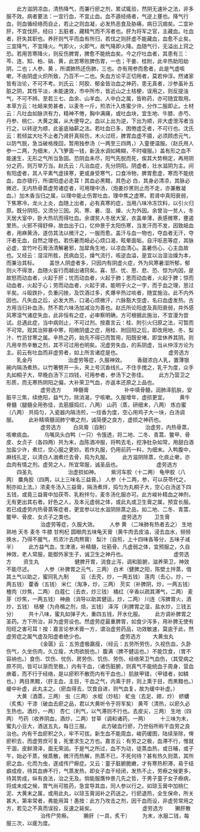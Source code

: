 <!-- { "loadSidebar": true } -->
　　此方滋阴凉血，清热降气，而兼行瘀之剂，累试辄验，然阴无速补之法，非多服不效。病者要法：一宜行血，不宜止血。血不遁经络者，气逆上壅也。降气行血，则血循经络而自止，若止之则血凝，必发热恶食及胁痛，病日沉痼矣。二宜补肝，不宜伐肝。经曰：五脏者，藏精气而不泻者也。肝为将军之官，主藏血。吐血者，肝失其职也。养肝则气平而血有所归，若伐之则肝虚不能藏血，血愈不止矣。三宜降气，不宜降火。气即火，火即气，故气降即火降。血随气行，无溢出上窍之恐。若用苦寒降火，则反伤脾胃，脾愈不能统血矣。今之疗吐血者，其患有三：芩、连、知、柏、硝、黄，此苦寒败脾伤胃，一也；干姜、桂附，此辛热助阳劫阴，二也；人参、黄 ，所谓肺热还伤肺，三也。亦有用参而愈者，此是气虚咳嗽，不由阴虚火炽所致，乃百不一二也。失血方论平正切用者，莫若仲淳。然诸家皆有治论，不可不考。刘氏云：阿胶、郁金皆治血之神药，患无真者，沙参虽补五脏之阴，其性平淡，未能速效，市中所市，皆近山之土桔梗，误用之，则反提浊气，不可不辨。至若三七、血余、山羊血、人中白之属，皆称药，亦可随宜取用。本草方云：吐衄来势甚者，以麦冬一斤，煎浓汁入炼蜜少许，分作二服即止。士材云：凡吐血如脉洪有力，精神不倦，胸中满痛，或吐血块，宜生地、牛膝、赤芍、丹参、桃仁、大黄之属，从大便导之。血以上出为逆，下出为顺，非大虚泄泻者当行之，以转逆为顺，此釜底抽薪之法。若吐血已多，困倦虚乏者，不可行也。沈氏云：若倾盆大吐不止者乃肾肝真殒伤，木火过旺，脾胃血虚不摄，必须顾虑元气，以防气脱，急当破格挽回，暂用独参汤（一两至三四两，）入童便温服。（赵氏用人参一二两，为细末，入飞箩面一钱，新汲水调如稀糊，不时啜服。）盖有形之血不能速生，无形之气所当急固。恐阴血未尽，阳气先脱而死，俟其大势稍定，再用阴分之药，则万举万当。赵氏云：凡治血症，先分阴阳。阴虚者，壮水滋阴为主。间有阳虚者，其人平素气虚挟寒，更或身受寒气，口食冷物，脾胃愈虚，寒而不能统血，血亦错行，所谓阳虚必走耳！其血必黑黯，其色必 白，其身必清凉，其脉必微迟，无内热骨蒸虚劳诸症者，可用理中汤，（炮姜炒黑则止而不走，亦兼散凝血。）加木香当归之属，以理中能止伤胃吐血，理中焦之虚寒。若肾中真阳衰弱，下焦寒冷，龙火上炎，血随上出者，必有真寒的症，当用八味冷冻饮料，以引火归原。既分阴阳，又须分三因。风、寒、暑、湿、燥、火为外因。余曾治一贫人，冬天居大室中，卧大热坑而得吐血。余谓贫人冬居大室，衣盖单薄，表感微寒，壅遏里热，火邪不得舒伸，故血出于口，忆仲景于太阳伤寒，当发汗而不发，因致衄血者，用麻黄汤，遂仿其法以微汗之，一服而愈。盖汗与血一物也，夺血者无汗，夺汗者无血，自然之理也。若伤暑而衄必心烦口渴，眩晕面垢，自汗呕恶等症，其脉必虚，宜竹叶石膏汤清解暑邪，加犀角生地，以凉血清心。盖暑伤心，心主血故也。又经云：湿淫所胜，民病血见，燥气流行，咳逆血溢，是宜以治湿治燥为本，而兼治其标。
　　盖世人阴虚者多，只因内有阴虚火症，外为风寒暑湿所郁，郁则火不得泄，血随火妄行而越出诸窍矣。喜、怒、忧、思、悲、恐、惊为内因，是故怒而动血者，火起于肝；忧而动血者，火起于肺；思而动血者，火起于脾；惊而动血者，火起于心；劳而动血者，火起于肾。能明乎火之一字，而于血之理，思过半矣。斗殴跌扑，负重闪挫，及饮酒过多，炙爆辛热过啖者，随宜施治。此不内外因也。凡失血之后，必发大热，口渴心烦微汗，六脉豁大空虚，名曰血虚发热。古方用当归补血汤，然不若六味汤加减治为善也。赵氏所论阳虚及真阳衰弱，并外感风寒湿气诸症失血，此非恒有之症，必审察明确，方可根据此施治，不宜漫为尝试。总遇此症，当中病则止，不可过剂。按嘉言云：桂、附引火归原之法，可暂而不可常。观其治猝暴中寒，阳微阴盛之症，用桂、附回阳之后，即改用地、冬、梨汁、竹沥甘寒之属。辛热之药，始先不得已而暂用，阳既安堵，即宜休养其阴。则凡用辛热辛散之剂，其不可过用也明矣。况虚劳失血，的系阴虚，当从仲淳方论为主。前云有吐血而非虚劳者，如上所言诸症是也。
　　
　　
　　
　　虚劳选方
　　乳金丹
　　
　　
　　治虚劳等症，久服神效。
　　香甜浓白人乳，置薄银碗内隔汤煮热，以竹箸劈开一头，夹上号沉香线扎，不住手搅之，乳干为度，众手丸如桐子大，早晚白汤下三四钱，可用参者，参汤下之弥佳。
　　此方乃营卫之形质，而无寒热阴阳之偏，大补荣卫气血，亦返本还原之上品也。
　　
　　
　　虚劳选方
　　坤髓膏
　　
　　
　　补中填骨髓，润肺泽肌肤，安脏平三焦，续绝阳，益气力，除消渴，宁咳嗽。久服增年，虚损更宜。
　　黄牛脊髓（腿髓全用弥佳，去筋膜捣烂，八两） 山药（蒸，研细末，八两） 炼白蜜（八两） 共捣匀，入瓷器内隔汤煎，一炷香为度，空心用鸡子大一块，白汤调服。
　　此补精填髓润肺宁嗽之剂，诚简便之良方，虚损之神药也。
　　
　　
　　虚劳选方
　　白凤膏（自制）
　　
　　
　　治虚劳，内热骨蒸，咳嗽痰血。
　　乌嘴凤头白鸭（一只）令饿透，将二地、二冬、青蒿、鳖甲、骨皮、女贞子（各四两）共为末，血陈酒冲服，将鸭去毛，挖净肚杂如常，用甜白酒加盐少许，煮烂，空心服之更妙。若作丸服，仍用前药一料，为细末。入鸭腹中，麻线扎定，以清白人溺煮烂去骨，捣为丸服。
　　此方滋阴除蒸，化痰止嗽，亦血肉有情之剂。虚劳之人，所宜常服，诚圣品也。
　　
　　
　　虚劳选方
　　四圣丸
　　
　　
　　治虚损如神。
　　紫河车胶（十二两） 龟甲胶（八两） 麋角胶（四两，以上三味名三益膏。） 人参（十二两，参，可以茯苓代之，制亦如上法。）浓麦冬汤入三益膏，隔汤煮烊，捣匀为丸桐子大，空心白汤送下四五钱，或竟三益膏中加茯苓、乳粉拌匀，麦冬汤化服亦可。此方峻补精血之神剂，无有更出其右者。好色之人，及本元虚弱之体，或此丸或卫生膏之属，预宜长服。若已成虚劳内热骨蒸等症者，更宜参以壮水滋阴除蒸之品，如二地、二冬、青蒿、鳖甲、骨皮、女贞子之类也。
　　
　　
　　
　　虚劳选方
　　卫生膏
　　
　　
　　治虚劳等症，久服大效。
　　人参 黄 （二味肺有热者去之） 生地 熟地 天冬 麦冬 牛膝 甘枸杞 圆眼肉五味龟天膏（黄牛肉去皮油，浸去血水，频频换水，乃得不腥气，煎浓汁去肉熬膏） 梨汁（自煎，上十四味各等分，五味子减半）
　　此方益气血，生津液，补精髓，壮筋骨。凡虚弱之体，宜预服之，久自神效，老人常服，能御外家生子，诚卫生之神丹也。
　　
　　
　　
　　虚劳选方
　　资生丸
　　
　　
　　健脾开胃，消食止泻，调和脏腑，滋养荣卫，神效不能尽述。
　　人参（补脾胃之元气，三两） 白术（健脾之阳，陈壁土拌蒸，借其土气以助之，蜜同乳九制
　　豆（去壳，炒，一两五钱） 莲肉（去心，炒，一两五钱） 藿香（五钱） 米仁（淘净，炒，三两） 芡实（补脾阴，炒，一两五钱） 楂肉（炒焦，二两） 白蔻仁（去衣，炒三钱） 橘红（辛香以疏其滞气，二两） 麦芽（炒焦，一两五钱） 神曲（消导以助其健运，炒，二两） 川连（泻脾胃火，酒炒，五钱） 桔梗（为舟楫之剂，焙，五钱） 泽泻（利脾胃之湿，盐水炒，三钱五分）
　　共十八味，蜜丸如弹子大，重四五钱，开水化服。
　　此方调补脾胃之圣药。方下所治，非为虚劳设也。然虚劳症最重脾胃，如食少泻多，用补脾无使有阳旺之害可耳！按：嘉言论参术膏一方，谓治虚劳药品，功效敏速，莫逾于此，然虚劳症之属气虚及阳虚者绝少也。
　　
　　
　　虚劳选方
　　大黄虫丸
　　
　　
　　《金匮》云：五劳虚极羸瘦，（经云：五劳所劳伤，久视伤血，久卧伤气，久坐伤肉，久立瘦，大肉欲脱也。）腹满（脾不健运也。）不能饮食，（胃不容纳也。）食伤、饮伤、忧伤、房劳伤、饥伤、劳伤、经络荣卫气血伤，（其受病之原不同，皆可以渐而至极。）内有干血，（诸伤脏腑，则真气不能统血于周身，营血痹着，而不行于经络，是以瘀积不散而内有干血也。）肌肤甲错，（甲错者，如鳞也。）两目黑黯，（肝主血，主目，干血之气，内乘于肝，则上熏于目，而黑黯也。）缓中补虚，此丸主之。（瘀血得去，饮食自进，则气血复，故为缓中补虚。）
　　大黄（酒蒸，三两） 虫（三两） 水蛭（炒枯） 虻虫（去足、翅，炒） 蛴螬（炙焦）干漆（破血去瘀之品，君以大黄听令于将军矣） 黄芩（清热，以瘀久必生热也。酒炒，一两） 杏仁（利气，以气滞则不行也。去皮尖，三两） 生地（四两） 芍药（收养阴血，酒炒，二两）甘草（调和诸药，一两）
　　十三味为末，蜜丸小豆大，酒送五丸，每日三服。
　　此方破血行瘀，乃世俗所称干血劳之良治也。内有干血瘀积之久，牢不可拔。新生血不能周血，峻药缓图，陆续渐除，俾瘀积去，而虚劳庶可复，死里求生之方也。嘉言云：有劳之之极，血滞不行，惟就干涸，皮鲜滑泽，面无荣润。于是气之所过，血不为动，徒蒸血热，或日晡，或子午，始必干蒸，候蒸散，微汗而热解，热蒸不已，不死何待？甚有热久则蒸，其所瘀之血，化而为虫，遂成传尸瘵症。又云：童子脏腑脆嫩，才有寒热积滞，易于结癖成疳，待其血痹不行，气蒸发热，即女子血干经闭，发热不止，劳瘵之候更多，待其势成，纵有良法，治之无及。倘能服膺仲景几先之哲，于男子童子女子瘵病，将成未成之候，胃气尚可胜药，急宜导其血，同人参以行之。如琼玉膏中加桃仁泥、大黄末之属，或用此丸，以琼玉膏润补之药送之。行瘀退热，全生保命，所关甚大，第率常者，弗能用耳！愚按：此方乃攻击之剂，因干血而设，非虚劳常用之方，若见之不真而误投，反速之毙矣。
　　
　　
　　
　　虚劳选方
　　獭肝散
　　
　　
　　治传尸劳瘵。
　　獭肝（一具，炙干）
　　为末，水服二钱，每服三次，以瘥为度。

